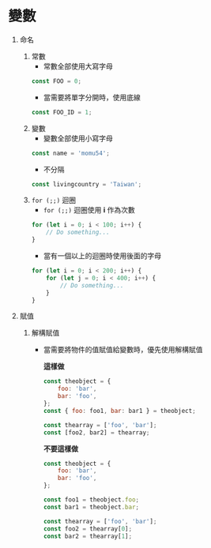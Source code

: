 # 變數

1. 命名
    1. 常數
        - 常數全部使用大寫字母
        ```js
        const FOO = 0;
        ```
        - 當需要將單字分開時，使用底線
        ```js
        const FOO_ID = 1;
        ```
    2. 變數
        - 變數全部使用小寫字母
        ```js
        const name = 'momu54';
        ```
        - 不分隔
        ```js
        const livingcountry = 'Taiwan';
        ```
    3. `for (;;)` 迴圈
        - `for (;;)` 迴圈使用 **i** 作為次數
        ```js
        for (let i = 0; i < 100; i++) {
        	// Do something...
        }
        ```
        - 當有一個以上的迴圈時使用後面的字母
        ```js
        for (let i = 0; i < 200; i++) {
        	for (let j = 0; i < 400; i++) {
        		// Do something...
        	}
        }
        ```
2. 賦值

    1. 解構賦值

        - 當需要將物件的值賦值給變數時，優先使用解構賦值

            **這樣做**

            ```js
            const theobject = {
            	foo: 'bar',
            	bar: 'foo',
            };
            const { foo: foo1, bar: bar1 } = theobject;

            const thearray = ['foo', 'bar'];
            const [foo2, bar2] = thearray;
            ```

            **不要這樣做**

            ```js
            const theobject = {
            	foo: 'bar',
            	bar: 'foo',
            };

            const foo1 = theobject.foo;
            const bar1 = theobject.bar;

            const thearray = ['foo', 'bar'];
            const foo2 = thearray[0];
            const bar2 = thearray[1];
            ```
